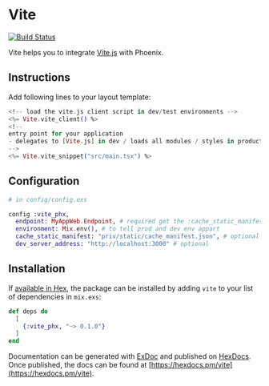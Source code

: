 # Vite
[Vite.js]: https://vitejs.dev/

[![Build Status](https://github.com/mindreframer/vite_phx/workflows/CI/badge.svg)](https://github.com/mindreframer/vite_phx/actions?query=workflow%3A%22CI%22)

Vite helps you to integrate [Vite.js] with Phoenix.

## Instructions

Add following lines to your layout template:

```elixir
<!-- load the vite.js client script in dev/test environments -->
<%= Vite.vite_client() %>
<!--
entry point for your application
- delegates to [Vite.js] in dev / loads all modules / styles in production from the manifest.json
-->
<%= Vite.vite_snippet("src/main.tsx") %>
```

## Configuration

```elixir
# in config/config.exs

config :vite_phx,
  endpoint: MyAppWeb.Endpoint, # required get the :cache_static_manifest config
  environment: Mix.env(), # to tell prod and dev env appart
  cache_static_manifest: "priv/static/cache_manifest.json", # optional
  dev_server_address: "http://localhost:3000" # optional
```

## Installation

If [available in Hex](https://hex.pm/docs/publish), the package can be installed
by adding `vite` to your list of dependencies in `mix.exs`:

```elixir
def deps do
  [
    {:vite_phx, "~> 0.1.0"}
  ]
end
```

Documentation can be generated with [ExDoc](https://github.com/elixir-lang/ex_doc)
and published on [HexDocs](https://hexdocs.pm). Once published, the docs can
be found at [https://hexdocs.pm/vite](https://hexdocs.pm/vite).
